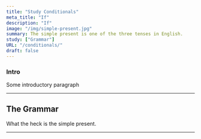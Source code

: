 ```yaml
---
title: "Study Conditionals"
meta_title: "If"
description: "If"
image: "/img/simple-present.jpg"
summary: The simple present is one of the three tenses in English.
study: ["Grammar"]
URL: "/conditionals/"
draft: false
---
```


### Intro 

Some introductory paragraph 

<hr>

## The Grammar

What the heck is the simple present. 

<hr>
